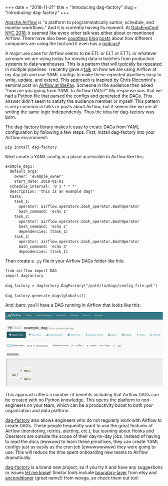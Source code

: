 +++ 
date = "2018-11-21"
title = "Introducing dag-factory"
slug = "introducing-dag-factory" 
+++

[Apache Airflow](https://github.com/apache/incubator-airflow) is "a platform to programmatically author, schedule, and monitor workflows." And it is currently having its *moment*. At [DataEngConf NYC 2018](https://www.dataengconf.com/speakers-nyc18), it seemed like every other talk was either about or mentioned Airflow. There have also been [countless](https://medium.com/making-meetup/data-pipeline-infrastructure-at-meetup-with-fewer-nightmares-running-apache-airflow-on-kubernetes-54cb8cdc69c3) [blog](https://medium.com/bluecore-engineering/were-all-using-airflow-wrong-and-how-to-fix-it-a56f14cb0753) [posts](https://bostata.com/post/built-to-scale-running-highly-concurrent-etl-with-apache-airflow/) about how different companies are using the tool and it even has a [podcast](https://soundcloud.com/the-airflow-podcast)!

A major use case for Airflow seems to be ETL or ELT or ETTL or whatever acronym we are using today for moving data in batches from production systems to data warehouses. This is a pattern that will typically be repeated in multiple pipelines. I recently gave a [talk](https://github.com/ajbosco/talks/blob/master/nyc-data-eng-meetup/airflow-at-do.pdf) on how we are using Airflow at my day job and use YAML configs to make these repeated pipelines easy to write, update, and extend. This approach is inspired by Chris Riccomini's seminal post on [Airflow at WePay](https://wecode.wepay.com/posts/airflow-wepay). Someone in the audience then asked "how are you going from YAML to Airflow DAGs?" My response was that we had a Python file that parsed the configs and generated the DAGs. This answer didn't seem to satisfy the audience member or myself. This pattern is very common in talks or posts about Airflow, but it seems like we are all writing the same logic independently. Thus the idea for [dag-factory](https://github.com/ajbosco/dag-factory) was born.

The [dag-factory](https://github.com/ajbosco/dag-factory) library makes it easy to create DAGs from YAML configuration by following a few steps. First, install dag-factory into your Airflow environment:

```
pip install dag-factory
```

Next create a YAML config in a place accessible to Airflow like this:

```
example_dag1:
  default_args:
    owner: 'example_owner'
    start_date: 2018-01-01
  schedule_interval: '0 3 * * *'
  description: 'this is an example dag!'
  tasks:
    task_1:
      operator: airflow.operators.bash_operator.BashOperator
      bash_command: 'echo 1'
    task_2:
      operator: airflow.operators.bash_operator.BashOperator
      bash_command: 'echo 2'
      dependencies: [task_1]
    task_3:
      operator: airflow.operators.bash_operator.BashOperator
      bash_command: 'echo 3'
      dependencies: [task_1]
```

Then create a `.py` file in your Airflow DAGs folder like this:

```
from airflow import DAG
import dagfactory

dag_factory = dagfactory.DagFactory("/path/to/dags/config_file.yml")

dag_factory.generate_dags(globals())
```

And :bam: you'll have a DAG running in Airflow that looks like this:

![example dag](/images/example_dag.png)

This approach offers a number of benefits including that Airflow DAGs can be created with no Python knowledge. This opens the platform to non-engineers on your team, which can be a productivity boost to both your organization and data platform.

[dag-factory](https://github.com/ajbosco/dag-factory) also allows engineers who do not regularly work with Airflow to create DAGs. These people frequently want to use the great features of Airflow (monitoring, retries, alerting, etc.), but learning about Hooks and Operators are outside the scope of their day-to-day jobs. Instead of having to read the docs (ewwww) to learn these primitives, they can create YAML configs just as easily as the cron job (ewwwwwwww) they were going to use. This will reduce the time spent onboarding new teams to Airflow dramatically.

[dag-factory](https://github.com/ajbosco/dag-factory) is a brand new project, so if you try it and have any suggestions or issues [let me know](https://github.com/ajbosco/dag-factory/issues/new)! Similar tools include [boundary-layer](https://github.com/etsy/boundary-layer) from etsy and [airconditioner](https://github.com/wooga/airconditioner) (great name!) from wooga, so check them out too!
